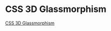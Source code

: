 # CSS 3D Glassmorphism

[CSS 3D Glassmorphism](https://www.youtube.com/watch?v=wVba3CE1RYI&ab_channel=OnlineTutorials)